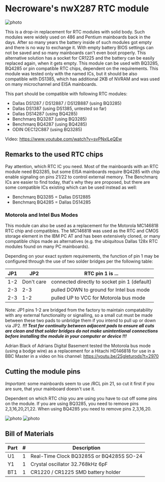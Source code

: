 # Necroware's nwX287 RTC module

![photo](./images/top.jpg)

This is a drop-in replacement for RTC modules with solid body. Such modules were
widely used on 486 and Pentium mainboards back in the days. After so many years
the battery inside of such modules got empty and there is no way to exchange it.
With empty battery BIOS settings can not be saved and so many mainboards can't
even boot properly. This alternative solution has a socket for CR1225 and the
battery can be easily replaced again, when it gets empty. This module can be
used with BQ3285, BQ4285 or pin compatible RTC chips, dependent on the
requirements. This module was tested only with the named ICs, but it should be
also compatible with DS1385, which has additional 2KB of NVRAM and was used on
many microchannel and EISA mainboards.

This part should be compatible with following RTC modules:

* Dallas DS1287 / DS12887 / DS12B887 (using BQ3285)
* Dallas DS1387 (using DS1385, untested so far)
* Dallas DS14287 (using BQ4285)
* Benchmarq BQ3287 (using BQ3285)
* Benchmarq BQ4287 (using BQ4285)
* ODIN OEC12C887 (using BQ3285)

Video: https://www.youtube.com/watch?v=svPNxILeQEw

## Remarks to the used RTC chips

Pay attention, which RTC IC you need. Most of the mainboards with an RTC module
need BQ3285, but some EISA mainboards require BQ4285 with chip enable signaling
on pins 21/22 to control external memory. The Benchmarq ICs are easier to find
today, that's why they are proposed, but there are some compatible ICs existing
which can be used instead as well:

* Benchmarq BQ3285 = Dallas DS12885
* Benchmarq BQ4285 = Dallas DS14285

### Motorola and Intel Bus Modes

This module can also be used as a replacement for the Motorola MC146818 RTC chip
and compatibles. The MC146818 was used as the RTC and CMOS storage element in
the IBM PC AT and has been extensively cloned, or many compatible chips made as
alternatives (e.g. the ubiquitous Dallas 128x RTC modules found on many PC
mainboards).

Depending on your exact system requirements, the function of pin 1 may be
configured through the use of two solder bridges per the following table:

| JP1 | JP2 | RTC pin 1 is ... |
|-|-|-|
| 1-2 | Don't care | connected directly to socket pin 1 (default) |
| 2-3 | 2-3 | pulled DOWN to ground for Intel bus mode |
| 2-3 | 1-2 | pulled UP to VCC for Motorola bus mode |

Note: JP1 pins 1-2 are bridged from the factory to maintain compatability with
any external functionality or signalling, so a small cut must be made between
these two pads to unbridge them if you intend to pull up or down via JP2.
*__!!! Test for continuity between adjacent pads to ensure all cuts are clean
and that solder bridges do not make unintentional connections before installing
the module in your computer or device !!!__*

Adrian Black of Adrians Digital Basement tested the Motorola bus mode (using a
bodge wire) as a replacement for a Hitachi HD146818 for use in a BBC Master in a
video on his channel: https://youtu.be/2Sgleturods?t=2970

## Cutting the module pins

*Important:* some mainboards seem to use /RCL pin 21, so cut it first if you are
sure, that your mainboard doesn't use it.

Dependent on which RTC chip you are using you have to cut off some pins on the
module. If you are using BQ3285, you need to remove pins 2,3,16,20,21,22. When
using BQ4285 you need to remove pins 2,3,16,20.

![photo](./images/pinout.jpg)
![photo](./images/bottom.jpg)

## Bill of Materials

Part | # | Description
-----|---|-----------------------------------------
U1   | 1 | Real-Time Clock BQ3285S or BQ4285S SO-24
Y1   | 1 | Crystal oscillator 32.768kHz 6pF
BT1  | 1 | CR1220 / CR1225 SMD battery holder








